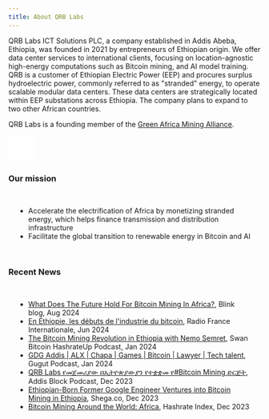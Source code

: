 ```yaml
---
title: About QRB Labs
---
```


QRB Labs ICT Solutions PLC, a company established in Addis Abeba, Ethiopia, was founded in 2021 by entrepreneurs of Ethiopian origin. We offer data center services to international clients, focusing on location-agnostic high-energy computations such as Bitcoin mining, and AI model training. QRB is a customer of Ethiopian Electric Power (EEP) and procures surplus hydroelectric power, commonly referred to as "stranded" energy,  to operate scalable modular data centers. These data centers are strategically located within EEP substations across Ethiopia. The company plans to expand to two other African countries. 

QRB Labs is a founding member of the [Green Africa Mining Alliance](http://gama.africa/).

<a href="http://gama.africa">
<img src="images/gama_logo.svg" width="50px" />
</a>

### Our mission
<div style="padding: 16px"> 
 <ul>
  <li> Accelerate the electrification of Africa by monetizing stranded energy, which helps finance transmission and distribution infrastructure</li> 
  <li>Facilitate the global transition to renewable energy in Bitcoin and AI</li>
 </ul>
</div>


### Recent News
<div style="padding: 16px">
 <ul>
  <li><a href="https://www.blink.sv/blog/what-does-the-future-hold-for-bitcoin-mining-in-africa-powerful-projects-inside-part-ii">What Does The Future Hold For Bitcoin Mining In Africa?</a>, Blink blog, Aug 2024</li>
<li><a href="https://www.rfi.fr/fr/podcasts/afrique-%C3%A9conomie/20240620-en-%C3%A9thiopie-les-d%C3%A9buts-de-l-industrie-du-bitcoin">En Éthiopie, les débuts de l'industrie du bitcoin</a>, Radio France Internationale, Jun 2024</li>
 <li><a href="https://www.youtube.com/watch?v=zRuB1F7jtwQ">The Bitcoin Mining Revolution in Ethiopia with Nemo Semret</a>, Swan Bitcoin HashrateUp Podcast, Jan 2024</li>
 <li><a href="https://www.youtube.com/watch?v=YGgdXG1PyyY&t=403s">GDG Addis | ALX | Chapa | Games | Bitcoin | Lawyer | Tech talent</a>, Gugut Podcast, Jan 2024</li>
 <li><a href="https://www.youtube.com/watch?v=xgljSNabbEA">QRB Labs የመጀመሪያው በኢትዮጵያውያን የተቋቋመ የ#Bitcoin Mining ድርጅት</a>, Addis Block Podcast, Dec 2023</li>
  <li><a href="https://shega.co/post/ethiopian-born-former-google-engineer-ventures-into-bitcoin-mining-in-ethiopia/">Ethiopian-Born Former Google Engineer Ventures into Bitcoin Mining in Ethiopia</a>, Shega.co, Dec 2023</li>
  <li><a href="https://hashrateindex.com/blog/bitcoin-mining-around-the-world-africa/">Bitcoin Mining Around the World: Africa</a>, Hashrate Index, Dec 2023</li>
 </ul>
</div>
